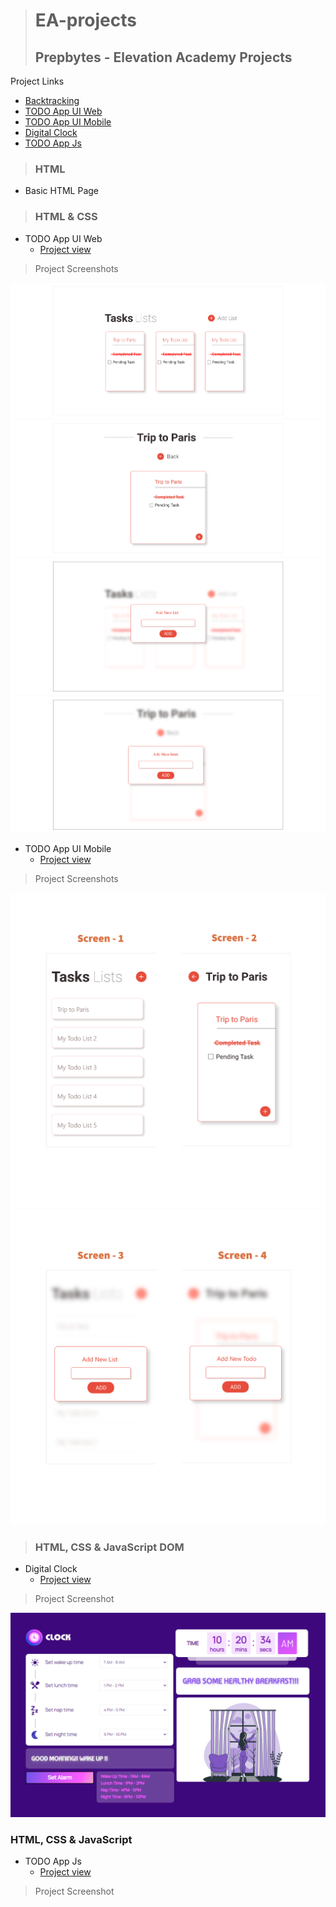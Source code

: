 ># EA-projects
>## Prepbytes - Elevation Academy Projects

Project Links
  - [Backtracking](https://sanjeevsaniel.github.io/EA-projects/HTML-Page/index.html)
  - [TODO App UI Web](https://sanjeevsaniel.github.io/EA-projects/Todo-App-UI-Web/index.html)
  - [TODO App UI Mobile](https://sanjeevsaniel.github.io/EA-projects/Todo-App-UI-Mobile/index.html)
  - [Digital Clock](https://sanjeevsaniel.github.io/EA-projects/Digital-Clock/index.html)
  - [TODO App Js](https://sanjeevsaniel.github.io/EA-projects/Todo-App-JS/index.html)


>### HTML
 - Basic HTML Page
 
>### HTML & CSS
 - TODO App UI Web
   - [Project view](https://sanjeevsaniel.github.io/EA-projects/Todo-App-UI-Web/index.html)

>Project Screenshots
>
![Screen 1, 2](Todo-App-UI-Web/images/Project-ScreenShots/Screen-1.png)
![Screen 1, 2](Todo-App-UI-Web/images/Project-ScreenShots/Screen-2.png)
![Screen 1, 2](Todo-App-UI-Web/images/Project-ScreenShots/Screen-3.png)
![Screen 1, 2](Todo-App-UI-Web/images/Project-ScreenShots/Screen-4.png)

 - TODO App UI Mobile 
   - [Project view](https://sanjeevsaniel.github.io/EA-projects/Todo-App-UI-Mobile/index.html)
 
>Project Screenshots
>
![Screen 1, 2](Todo-App-UI-Mobile/images/Project-ScreenShots/My-project-(1).png)
![Screen 3, 4](Todo-App-UI-Mobile/images/Project-ScreenShots/My-project-(2).png)

>### HTML, CSS & JavaScript DOM
 - Digital Clock
   - [Project view](https://sanjeevsaniel.github.io/EA-projects/Digital-Clock/index.html)
   
>Project Screenshot
>
 ![](Digital-Clock/Screenshots/Screenshot%202022-08-31%20102104.png)
 
### HTML, CSS & JavaScript
 - TODO App Js
   - [Project view](https://sanjeevsaniel.github.io/EA-projects/Todo-App-JS/index.html)
 
>Project Screenshot
>
